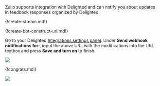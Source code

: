Zulip supports integration with Delighted and can notify you
about updates in feedback responses organized by Delighted.

{!create-stream.md!}

{!create-bot-construct-url.md!}

Go to your Delighted
[Integrations settings panel](https://delighted.com/integrations/webhooks).
Under **Send webhook notifications for:**, input the above URL
with the modifications into the URL textbox and press
**Save and turn on** to finish.

![](/static/images/integrations/delighted/000.png)

{!congrats.md!}

![](/static/images/integrations/delighted/001.png)
